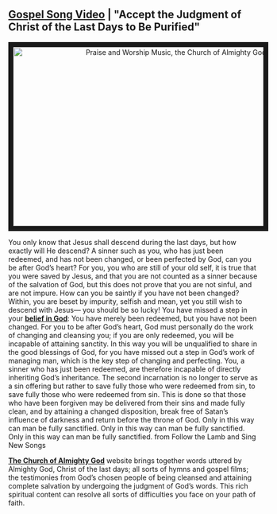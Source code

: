 ##  [Gospel Song Video](https://www.holyspiritspeaks.org/video-category/kingdom-songs-of-praise/) | "Accept the Judgment of Christ of the Last Days to Be Purified"

<p align="center"><a href="https://youtu.be/u1hTlwvdWUM" target="_blank"><img src="http://img.youtube.com/vi/u1hTlwvdWUM/0.jpg" alt="Praise and Worship Music, the Church of Almighty God" width="640" height="360" border="10" /></a><p>

You only know that Jesus shall descend during the last days, 
but how exactly will He descend? 
A sinner such as you, who has just been redeemed, 
and has not been changed, or been perfected by God, 
can you be after God’s heart?
For you, you who are still of your old self,
it is true that you were saved by Jesus, 
and that you are not counted as a sinner because of the salvation of God, 
but this does not prove that you are not sinful, and are not impure. 
How can you be saintly if you have not been changed? 
Within, you are beset by impurity, selfish and mean, 
yet you still wish to descend with Jesus— you should be so lucky!
You have missed a step in your **[belief in God](https://www.holyspiritspeaks.org/testimonies/have-true-faith-in-God/)**: 
You have merely been redeemed, but you have not been changed. 
For you to be after God’s heart, 
God must personally do the work of changing and cleansing you; 
if you are only redeemed, you will be incapable of attaining sanctity.
In this way you will be unqualified to share in the good blessings of God,
for you have missed out a step in God’s work of managing man, 
which is the key step of changing and perfecting. 
You, a sinner who has just been redeemed,
are therefore incapable of directly inheriting God’s inheritance. 
The second incarnation is no longer to serve as a sin offering 
but rather to save fully those who were redeemed from sin, 
to save fully those who were redeemed from sin. 
This is done so that those who have been forgiven 
may be delivered from their sins and made fully clean, 
and by attaining a changed disposition, 
break free of Satan’s influence of darkness 
and return before the throne of God. 
Only in this way can man be fully sanctified. 
Only in this way can man be fully sanctified. 
Only in this way can man be fully sanctified. 
from Follow the Lamb and Sing New Songs 



**[The Church of Almighty God](https://www.holyspiritspeaks.org/)** website brings together words uttered by Almighty God, Christ of the last days; all sorts of hymns and gospel films; the testimonies from God’s chosen people of being cleansed and attaining complete salvation by undergoing the judgment of God’s words. This rich spiritual content can resolve all sorts of difficulties you face on your path of faith.
 
